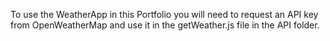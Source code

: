 To use the WeatherApp in this Portfolio you will need to request an API key from OpenWeatherMap and use it in the getWeather.js file in the API folder.

